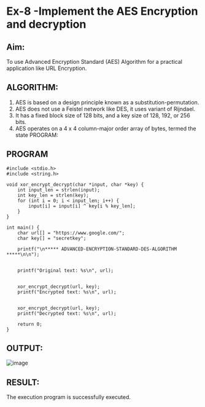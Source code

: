 # Ex-8 -Implement the AES Encryption and decryption
## Aim: 
To use Advanced Encryption Standard (AES) Algorithm for a practical application like URL Encryption. 
## ALGORITHM: 
1. AES is based on a design principle known as a substitution-permutation. 
2. AES does not use a Feistel network like DES, it uses variant of Rijndael. 
3. It has a fixed block size of 128 bits, and a key size of 128, 192, or 256 bits. 
4. AES operates on a 4 x 4 column-major order array of bytes, termed the state PROGRAM: 
## PROGRAM
```
#include <stdio.h> 
#include <string.h> 

void xor_encrypt_decrypt(char *input, char *key) { 
    int input_len = strlen(input); 
    int key_len = strlen(key); 
    for (int i = 0; i < input_len; i++) { 
        input[i] = input[i] ^ key[i % key_len]; 
    } 
}

int main() { 
    char url[] = "https://www.google.com/"; 
    char key[] = "secretkey"; 

    printf("\n***** ADVANCED-ENCRYPTION-STANDARD-DES-ALGORITHM *****\n\n"); 
    
    
    printf("Original text: %s\n", url); 
    
   
    xor_encrypt_decrypt(url, key); 
    printf("Encrypted text: %s\n", url); 
    
  
    xor_encrypt_decrypt(url, key); 
    printf("Decrypted text: %s\n", url); 
    
    return 0; 
}

```
## OUTPUT: 
![image](https://github.com/user-attachments/assets/b9f5f088-57fb-46a7-810f-793f05c23541)
## RESULT: 
The execution program is successfully executed.


